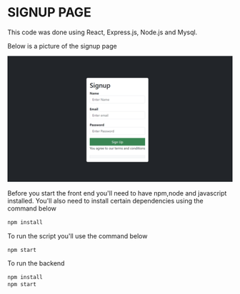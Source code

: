 # SIGNUP PAGE

This code was done using React, Express.js, Node.js and Mysql.

Below is a picture of the signup page

![SignupPage](./README_IMAGES/SiteOverview.png)

Before you start the front end you'll need to have npm,node and javascript installed. You'll also need to install certain dependencies using the command below

```bash
npm install
```

To run the script you'll use the command below

```
npm start
```

To run the backend

```
npm install
npm start
```

